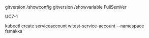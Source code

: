 gitversion /showconfig
gitversion /showvariable FullSemVer

UC7-1

kubectl create serviceaccount witest-service-account --namespace fsmakka